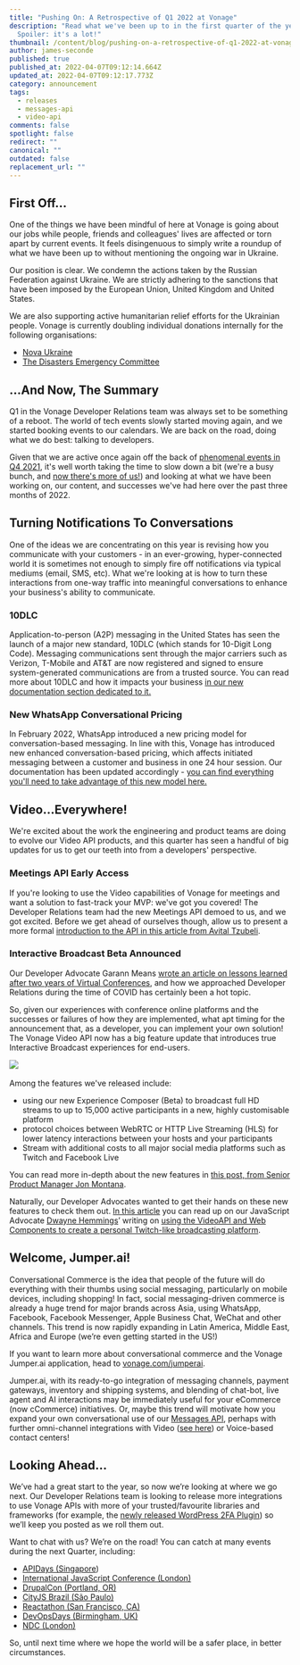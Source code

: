```yaml
---
title: "Pushing On: A Retrospective of Q1 2022 at Vonage"
description: "Read what we've been up to in the first quarter of the year.
  Spoiler: it's a lot!"
thumbnail: /content/blog/pushing-on-a-retrospective-of-q1-2022-at-vonage/quaterly-releases_q1-1.png
author: james-seconde
published: true
published_at: 2022-04-07T09:12:14.664Z
updated_at: 2022-04-07T09:12:17.773Z
category: announcement
tags:
  - releases
  - messages-api
  - video-api
comments: false
spotlight: false
redirect: ""
canonical: ""
outdated: false
replacement_url: ""
---
```

## First Off...

One of the things we have been mindful of here at Vonage is going about our jobs while people, friends and colleagues' lives are affected or torn apart by current events. It feels disingenuous to simply write a roundup of what we have been up to without mentioning the ongoing war in Ukraine.

Our position is clear. We condemn the actions taken by the Russian Federation against Ukraine. We are strictly adhering to the sanctions that have been imposed by the European Union, United Kingdom and United States.

We are also supporting active humanitarian relief efforts for the Ukrainian people. Vonage is currently doubling individual donations internally for the following organisations:

* [Nova Ukraine](https://novaukraine.org/)
* [The Disasters Emergency Committee](https://www.dec.org.uk/)

## ...And Now, The Summary

Q1 in the Vonage Developer Relations team was always set to be something of a reboot. The world of tech events slowly started moving again, and we started booking events to our calendars. We are back on the road, doing what we do best: talking to developers.

Given that we are active once again off the back of [phenomenal events in Q4 2021](https://www.ericsson.com/en/press-releases/2021/11/ericsson-to-acquire-vonage-for-usd-6.2-billion-to-spearhead-the-creation-of-a-global-network-and-communication-platform-for-open-innovation), it's well worth taking the time to slow down a bit (we're a busy bunch, and [now there's more of us!](https://learn.vonage.com/blog/2022/03/23/zachary-powell-joins-the-developer-relations-team/)) and looking at what we have been working on, our content, and successes we've had here over the past three months of 2022.

## Turning Notifications To Conversations

One of the ideas we are concentrating on this year is revising how you communicate with your customers - in an ever-growing, hyper-connected world it is sometimes not enough to simply fire off notifications via typical mediums (email, SMS, etc). What we're looking at is how to turn these interactions from one-way traffic into meaningful conversations to enhance your business's ability to communicate.

### 10DLC

Application-to-person (A2P) messaging in the United States has seen the launch of a major new standard, 10DLC (which stands for 10-Digit Long Code). Messaging communications sent through the major carriers such as Verizon, T-Mobile and AT&T are now registered and signed to ensure system-generated communications are from a trusted source. You can read more about 10DLC and how it impacts your business [in our new documentation section dedicated to it.](https://developer.vonage.com/messages/10-dlc/overview)

### New WhatsApp Conversational Pricing

In February 2022, WhatsApp introduced a new pricing model for conversation-based messaging. In line with this, Vonage has introduced new enhanced conversation-based pricing, which affects initiated messaging between a customer and business in one 24 hour session. Our documentation has been updated accordingly - [you can find everything you'll need to take advantage of this new model here.](https://developer.vonage.com/messages/concepts/whatsapp)

## Video...Everywhere!

We're excited about the work the engineering and product teams are doing to evolve our Video API products, and this quarter has seen a handful of big updates for us to get our teeth into from a developers' perspective.

### Meetings API Early Access

If you're looking to use the Video capabilities of Vonage for meetings and want a solution to fast-track your MVP: we've got you covered! The Developer Relations team had the new Meetings API demoed to us, and we got excited. Before we get ahead of ourselves though, allow us to present a more formal [introduction to the API in this article from Avital Tzubeli](https://developer.vonage.com/blog/22/03/29/introducing-the-meetings-api).

### Interactive Broadcast Beta Announced

Our Developer Advocate Garann Means [wrote an article on lessons learned after two years of Virtual Conferences](https://learn.vonage.com/blog/2022/03/14/lessons-learned-after-two-years-of-virtual-tech-conferences/), and how we approached Developer Relations during the time of COVID has certainly been a hot topic.

So, given our experiences with conference online platforms and the successes or failures of how they are implemented, what apt timing for the announcement that, as a developer, you can implement your own solution! The Vonage Video API now has a big feature update that introduces true Interactive Broadcast experiences for end-users.

​​![](https://lh6.googleusercontent.com/XaFP6tqooZNPd7SSo5VRYdVbigZROqjFeRyEfMabD2E3TiCISA4_Vmzdh1x4h6YXCAUYZTUn2iswcOxv-VDGSwcRPf-SdBsISUZ1lwwiBEK_apIfmau0LtLt1bbqDBOSgMqNBRFV)

Among the features we've released include:

* using our new Experience Composer (Beta) to broadcast full HD streams to up to 15,000 active participants in a new, highly customisable platform
* protocol choices between WebRTC or HTTP Live Streaming (HLS) for lower latency interactions between your hosts and your participants
* Stream with additional costs to all major social media platforms such as Twitch and Facebook Live

You can read more in-depth about the new features in [this post, from Senior Product Manager Jon Montana](https://learn.vonage.com/blog/2021/05/11/video-api-better-interactive-broadcasts-and-recordings/#).

Naturally, our Developer Advocates wanted to get their hands on these new features to check them out. [In this article](https://learn.vonage.com/blog/2021/12/15/create-a-personal-twitch-with-vonage-video-api-and-web-components/) you can read up on our JavaScript Advocate [Dwayne Hemmings](https://twitter.com/lifelongdev)’ writing on [using the VideoAPI and Web Components to create a personal Twitch-like broadcasting platform](https://learn.vonage.com/blog/2021/12/15/create-a-personal-twitch-with-vonage-video-api-and-web-components/).

## Welcome, Jumper.ai!

Conversational Commerce is the idea that people of the future will do everything with their thumbs using social messaging, particularly on mobile devices, including shopping! In fact, social messaging-driven commerce is already a huge trend for major brands across Asia, using WhatsApp, Facebook, Facebook Messenger, Apple Business Chat, WeChat and other channels. This trend is now rapidly expanding in Latin America, Middle East, Africa and Europe (we’re even getting started in the US!)

If you want to learn more about conversational commerce and the Vonage Jumper.ai application, head to [vonage.com/jumperai](https://www.vonage.com/jumperai/). 

Jumper.ai, with its ready-to-go integration of messaging channels, payment gateways, inventory and shipping systems, and blending of chat-bot, live agent and AI interactions may be immediately useful for your eCommerce (now cCommerce) initiatives. Or, maybe this trend will motivate how you expand your own conversational use of our [Messages API](https://developer.vonage.com/messages/overview), perhaps with further omni-channel integrations with Video ([see here](https://ir.vonage.com/news-releases/news-release-details/vonage-strengthens-conversational-commerce-offering-video)) or Voice-based contact centers!

## Looking Ahead…

We’ve had a great start to the year, so now we’re looking at where we go next. Our Developer Relations team is looking to release more integrations to use Vonage APIs with more of your trusted/favourite libraries and frameworks (for example, the [newly released WordPress 2FA Plugin](https://en-gb.wordpress.org/plugins/vonage-2fa/)) so we’ll keep you posted as we roll them out. 

Want to chat with us? We’re on the road! You can catch at many events during the next Quarter, including:

* [APIDays (Singapore](https://www.apidays.global/singapore/))
* [International JavaScript Conference (London)](https://javascript-conference.com/london/)
* [DrupalCon (Portland, OR)](https://events.drupal.org/portland2022)
* [CityJS Brazil (São Paulo)](https://brazil.cityjsconf.org/)
* [Reactathon (San Francisco, CA)](https://www.reactathon.com/)
* [DevOpsDays (Birmingham, UK)](https://devopsdays.org/events/2022-birmingham-uk/welcome/)
* [NDC (London)](https://ndclondon.com/)

So, until next time where we hope the world will be a safer place, in better circumstances.